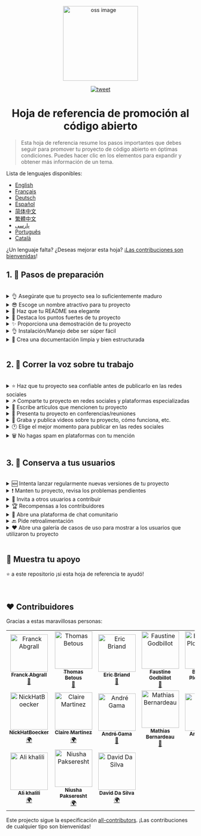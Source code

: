 <p align="center">
    <img alt="oss image" src="./imgs/zoss-logo.svg" height="200px" width="200px">
</p>

<p align="center">
  <a href="https://twitter.com/intent/tweet?text=Com%20promocionar%20els%20teus%20projectes%20de%20codi%20obert%20@ZenikaOSS&url=https://github.com/zenika-open-source/open-source-promotion-cheat-sheet&hashtags=OpenSource,CheatSheet">
  <img alt="tweet" src="https://img.shields.io/twitter/url/https/twitter?label=Compartir%a%20Twitter&style=social" target="_blank">
  </a>
</p>

<h1 align="center">Hoja de referencia de promoción al código abierto</h1>

> Esta hoja de referencia resume los pasos importantes que debes seguir para promover tu proyecto de código abierto en óptimas condiciones. Puedes hacer clic en los elementos para expandir y obtener más información de un tema.

Lista de lenguajes disponibles:

- [English](./README.md)
- [Français](./README-fr.md)
- [Deutsch](./README-de.md)
- [Español](./README-es.md)
- [简体中文](./README-zh-cn.md)
- [繁體中文](./README-zh-tw.md)
- [پارسی](./README-fa.md)
- [Português](./README-pt.md)
- [Català](./README-ca.md)

¿Un lenguaje falta? ¿Deseas mejorar esta hoja? ¡[Las contribuciones son bienvenidas](./CONTRIBUTING.md)!

## 1. 🎢 Pasos de preparación

<br />

<details>
<summary>👌 Asegúrate que tu proyecto sea lo suficientemente maduro</summary>
<p>

> Tu proyecto debe ser lo suficientemente estable con las características mínimas viables con el fin de atraer a los usuarios.

</p>
</details>

<details>
<summary>😎 Escoge un nombre atractivo para tu proyecto</summary>
<p>

> Escoge un nombre que los usuarios puedan recordar fácilmente.

</p>
</details>

<details>
<summary>💅 Haz que tu README sea elegante</summary>
<p>

> El README es lo primero que verán tus visitantes. Hazlo simple, elegante y fácil de leer. [Aquí hay una lista de ejemplos README](https://github.com/matiassingers/awesome-readme).

</p>
</details>

<details>
<summary>💪 Destaca los puntos fuertes de tu proyecto</summary>
<p>

> Identifica las fortalezas de tu proyecto y asegúrate de que los visitantes las vean primero.

</p>
</details>

<details>
<summary>✨ Proporciona una demostración de tu proyecto</summary>
<p>

> Los visitantes desean comprender rápidamente el propósito de tu proyecto, cómo funciona y cómo usarlo. Proporciona una demostración es la mejor manera de complacer a los usuarios. Podría ser:
>
>  - Un GIF animado que demuestra cómo funciona tu proyecto
>  - Un enlace a una demostración

</p>
</details>

<details>
<summary>👌 Instalación/Manejo debe ser súper fácil</summary>
<p>

> Probablemente perderás visitantes si tu proyecto no es fácil de usar.

</p>
</details>

<details>
<summary>📘 Crea una documentación limpia y bien estructurada</summary>
<p>

> Crear una buena documentación es probablemente el paso más importante. Si tienes una pequeña documentación, puedes incluirla en tu archivo README. De lo contrario, probablemente deberías alojarlo en un sitio web por separado. Algunos proyectos de código abierto como [vuepress](https://v1.vuepress.vuejs.org) pueden ayudarte a crear documentación limpia de una manera simple.

</p>
</details>

<br />

## 2. 📢 Correr la voz sobre tu trabajo

<br />

<details>
<summary>⭐ Haz que tu proyecto sea confiable antes de publicarlo en las redes sociales</summary>
<p>

> La mayoría de los visitantes comprobarán cuántas estrellas tiene tu proyecto antes de considerar usarlo. Una cantidad mínima de estrellas hace que tu proyecto sea más confiable que un proyecto con cero estrellas. Es por eso que debes pedir a las personas que conoces que apoyen tu proyecto antes de hacer un anuncio público en las redes sociales.

</p>
</details>

<details>
<summary>↗️ Comparte tu proyecto en redes sociales y plataformas especializadas</summary>
<p>

> ¡Cuéntale al mundo de tu increíble trabajo! Publica en redes sociales y plataformas especializadas:
>
> - [Twitter](https://twitter.com)
> - [Linkedin](https://www.linkedin.com/)
> - [Facebook](https://www.facebook.com/)
> - [Reddit](https://www.reddit.com/)
> - [Dev.to](https://dev.to/)
> - [Lobsters](https://lobste.rs/)
> - [Hacker News](https://news.ycombinator.com/)
> - [Product Hunt](https://www.producthunt.com/)
> - [Beta page](https://betapage.co/)
> - [Human Coders](https://news.humancoders.com/)

</p>
</details>

<details>
<summary>📃 Escribe artículos que mencionen tu proyecto</summary>
<p>

> Escribe artículos sobre tu proyecto. El propósito puede ser el conjunto de tecnologías que utilizaste, cómo funciona tu proyecto, los problemas que encontraste, etc. Publica en plataformas como:
>
> - [medium](https://medium.com/)
> - [dev.to](https://dev.to/)
</p>
</details>

<details>
<summary>🎤 Presenta tu proyecto en conferencias/reuniones</summary>
<p>

> Presentar tu proyecto en conferencias o reuniones es una buena manera de mejorar su visibilidad.

</p>
</details>

<details>
<summary>🎥 Graba y publica videos sobre tu proyecto, cómo funciona, etc.</summary>
<p>

> Grabar un video no es una tarea fácil. Sin embargo, es probablemente la forma más eficiente de hacer notorio tu proyecto.

</p>
</details>

<details>
<summary>🕐 Elige el mejor momento para publicar en las redes sociales</summary>
<p>

> No publiques durante el período de vacaciones o fines de semana. Por lo general, el mejor momento para publicar en las redes sociales es a mitad de semana.

</p>
</details>

<details>
<summary>🗑 No hagas spam en plataformas con tu mención</summary>
<p>

> No publiques dos veces en la misma plataforma. Es considerado como spam y puede causar mala publicidad para tu proyecto.

</p>
</details>

<br />

## 3. 🤝 Conserva a tus usuarios

<br />

<details>
<summary>🆕 Intenta lanzar regularmente nuevas versiones de tu proyecto</summary>
<p>

> Realiza mantenimiento y mejora tu proyecto con nuevos lanzamientos y genera un registro de cambios.

</p>
</details>

<details>
<summary>❗ Manten tu proyecto, revisa los problemas pendientes</summary>
<p>

> No dejes problemas pendientes sin respuesta. Sé amable con las personas que se tomaron el tiempo para dejar una sugerencia. 😉

</p>
</details>

<details>
<summary>🙏 Invita a otros usuarios a contribuir</summary>
<p>

> Un proyecto saludable es un proyecto con una comunidad y contribuidores activos. Informa a tus usuarios que necesita ayuda etiquetando algunos problemas con las etiquetas de  `contribution welcome` o `good first issue`. [Ver más etiquetas de github](https://help.github.com/en/articles/about-labels).

</p>
</details>

<details>
<summary>🏆 Recompensas a los contribuidores</summary>
<p>

> ¡Sé amable con las personas que te ayudaron! Algunos proyectos de código abierto como [gatsby](https://github.com/gatsbyjs/gatsby) premian a los contribuidores. Si no puedes pagar eso, haz una publicación (en twitter u otras plataformas) sobre la contribución y menciona al autor ([este es un ejemplo de agradecimiento público](https://twitter.com/FranckAbgrall/status/1139470547492978688)). Abre una sección de `Contribuidores` en tu archivo README para agradecerles públicamente o mostrarlos en la documentación de tu proyecto o sitio web. Aquí hay unos ejemplos:
>
> - [vuepress (contribuidores en la sección README)](https://github.com/vuejs/vuepress#code-contributors)
> - [Rythm.js (contribuidores aleatorios destacados en página web)](https://okazari.github.io/Rythm.js/)

</p>
</details>

<details>
<summary>💬 Abre una plataforma de chat comunitario</summary>
<p>

> Los problemas pendientes en Github no siempre son la mejor manera de comunicarte con tus usuarios. Si es necesario, puedes usar plataformas de chat para discutir con ellos.
>
> - [Discord](https://discordapp.com)
> - [Slack](https://slack.com)
> - [Gitter](https://gitter.im/)

</p>
</details>

<details>
<summary>🔙 Pide retroalimentación</summary>
<p>

> Los comentarios de los usuarios son la mejor manera de mejorar tu proyecto. Probablemente tienen características e ideas que podrían mejorar tu proyecto.

</p>
</details>

<details>
<summary>❤️ Abre una galería de casos de uso para mostrar a los usuarios que utilizaron tu proyecto</summary>
<p>

> Los visitantes confiarán en tu proyecto si ven casos de uso concretos e historias de éxito, por ejemplo, [la gallería vuepress](https://vuepress.gallery/).

</p>
</details>

<br />

## 🙏 Muestra tu apoyo

⭐️ a este repositorio ¡si esta hoja de referencia te ayudó!

<br />

## ❤️ Contribuidores

Gracias a estas maravillosas personas:

<!-- ALL-CONTRIBUTORS-LIST:START - Do not remove or modify this section -->
<!-- prettier-ignore -->
<table>
  <tr>
    <td align="center"><a href="https://www.franck-abgrall.me/"><img src="https://avatars3.githubusercontent.com/u/9840435?v=4" width="100px;" alt="Franck Abgrall"/><br /><sub><b>Franck Abgrall</b></sub></a><br /><a href="https://github.com/zenika-open-source/open-source-promotion-cheat-sheet/commits?author=kefranabg" title="Documentation">📖</a></td>
    <td align="center"><a href="https://github.com/tbetous"><img src="https://avatars3.githubusercontent.com/u/4435536?v=4" width="100px;" alt="Thomas Betous"/><br /><sub><b>Thomas Betous</b></sub></a><br /><a href="https://github.com/zenika-open-source/open-source-promotion-cheat-sheet/commits?author=tbetous" title="Documentation">📖</a></td>
    <td align="center"><a href="https://github.com/ebriand"><img src="https://avatars1.githubusercontent.com/u/1011902?v=4" width="100px;" alt="Eric Briand"/><br /><sub><b>Eric Briand</b></sub></a><br /><a href="https://github.com/zenika-open-source/open-source-promotion-cheat-sheet/commits?author=ebriand" title="Documentation">📖</a></td>
    <td align="center"><a href="https://github.com/FofoDev"><img src="https://avatars0.githubusercontent.com/u/27639429?v=4" width="100px;" alt="Faustine Godbillot"/><br /><sub><b>Faustine Godbillot</b></sub></a><br /><a href="https://github.com/zenika-open-source/open-source-promotion-cheat-sheet/commits?author=FofoDev" title="Documentation">📖</a></td>
    <td align="center"><a href="https://myvirtualstorybook.com/"><img src="https://avatars1.githubusercontent.com/u/5747538?v=4" width="100px;" alt="Benjamin Plouzennec"/><br /><sub><b>Benjamin Plouzennec</b></sub></a><br /><a href="https://github.com/zenika-open-source/open-source-promotion-cheat-sheet/commits?author=Okazari" title="Documentation">📖</a></td>
    <td align="center"><a href="https://github.com/Zenigata"><img src="https://avatars1.githubusercontent.com/u/1022393?v=4" width="100px;" alt="Johan Bonneau"/><br /><sub><b>Johan Bonneau</b></sub></a><br /><a href="https://github.com/zenika-open-source/open-source-promotion-cheat-sheet/commits?author=Zenigata" title="Documentation">📖</a></td>
    <td align="center"><a href="https://github.com/bpetetot"><img src="https://avatars3.githubusercontent.com/u/516360?v=4" width="100px;" alt="Benjamin Petetot"/><br /><sub><b>Benjamin Petetot</b></sub></a><br /><a href="https://github.com/zenika-open-source/open-source-promotion-cheat-sheet/commits?author=bpetetot" title="Documentation">📖</a></td>
  </tr>
  <tr>
    <td align="center"><a href="https://nick-hat-boecker.de"><img src="https://avatars0.githubusercontent.com/u/8366071?v=4" width="100px;" alt="NickHatBoecker"/><br /><sub><b>NickHatBoecker</b></sub></a><br /><a href="#translation-NickHatBoecker" title="Translation">🌍</a></td>
    <td align="center"><a href="https://github.com/Claire"><img src="https://avatars2.githubusercontent.com/u/5114096?v=4" width="100px;" alt="Claire Martinez"/><br /><sub><b>Claire Martinez</b></sub></a><br /><a href="#translation-claire" title="Translation">🌍</a></td>
    <td align="center"><a href="https://hazeforum.com/"><img src="https://avatars2.githubusercontent.com/u/31011359?v=4" width="100px;" alt="André Gama"/><br /><sub><b>André Gama</b></sub></a><br /><a href="https://github.com/zenika-open-source/open-source-promotion-cheat-sheet/commits?author=andregamma" title="Documentation">📖</a></td>
    <td align="center"><a href="https://github.com/mbernardeau"><img src="https://avatars0.githubusercontent.com/u/7049049?v=4" width="100px;" alt="Mathias Bernardeau"/><br /><sub><b>Mathias Bernardeau</b></sub></a><br /><a href="https://github.com/zenika-open-source/open-source-promotion-cheat-sheet/commits?author=mbernardeau" title="Documentation">📖</a></td>
    <td align="center"><a href="https://github.com/Antoineoili"><img src="https://avatars1.githubusercontent.com/u/50737365?v=4" width="100px;" alt="Antoine Oili"/><br /><sub><b>Antoine Oili</b></sub></a><br /><a href="https://github.com/zenika-open-source/open-source-promotion-cheat-sheet/commits?author=Antoineoili" title="Documentation">📖</a></td>
    <td align="center"><a href="https://twitter.com/dev_oswld"><img src="https://avatars1.githubusercontent.com/u/40254158?v=4" width="100px;" alt="Oswld TC"/><br /><sub><b>Oswld TC</b></sub></a><br /><a href="#translation-dev-oswld" title="Translation">🌍</a></td>
    <td align="center"><a href="https://yizhiyue.me"><img src="https://avatars3.githubusercontent.com/u/8545277?v=4" width="100px;" alt="Zhiyue Yi"/><br /><sub><b>Zhiyue Yi</b></sub></a><br /><a href="#translation-ZhiyueYi" title="Translation">🌍</a></td>
  </tr>
  <tr>
    <td align="center"><a href="https://github.com/aliruss"><img src="https://avatars3.githubusercontent.com/u/32896351?v=4" width="100px;" alt="Ali khalili"/><br /><sub><b>Ali khalili</b></sub></a><br /><a href="#translation-aliruss" title="Translation">🌍</a></td>
    <td align="center"><a href="https://pakseresht.eu/"><img src="https://avatars3.githubusercontent.com/u/9018054?v=4" width="100px;" alt="Niusha Pakseresht"/><br /><sub><b>Niusha Pakseresht</b></sub></a><br /><a href="#translation-niusha-paks" title="Translation">🌍</a></td>
    <td align="center"><a href="https://github.com/david-dasilva"><img src="https://avatars1.githubusercontent.com/u/372391?v=4" width="100px;" alt="David Da Silva"/><br /><sub><b>David Da Silva</b></sub></a><br /><a href="#translation-david-dasilva" title="Translation">🌍</a></td>
  </tr>
</table>

<!-- ALL-CONTRIBUTORS-LIST:END -->

Este projecto sigue la especificación [all-contributors](https://github.com/all-contributors/all-contributors). ¡Las contribuciones de cualquier tipo son bienvenidas!
